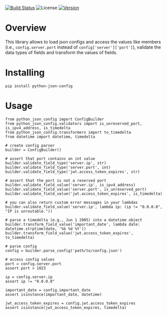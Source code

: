 [![Build Status](https://travis-ci.com/janehmueller/python-config.svg?token=tGKCTy4zTZfGNfjpEgEX&branch=master)](https://travis-ci.com/janehmueller/python-config)
![License](https://img.shields.io/pypi/l/python-json-config.svg)
[![Version](https://img.shields.io/pypi/v/python-json-config.svg)](https://pypi.python.org/pypi/python-json-config/)

# Overview
This library allows to load json configs and access the values like members (i.e., `config.server.port`
instead of `config['server']['port']`), validate the data types of fields and transform the values of fields.

# Installing
```
pip install python-json-config
```
# Usage
```
from python_json_config import ConfigBuilder
from python_json_config.validators import is_unreserved_port, is_ipv4_address, is_timedelta
from python_json_config.transformers import to_timedelta
from datetime import datetime, timedelta

# create config parser
builder = ConfigBuilder()

# assert that port contains an int value
builder.validate_field_type('server.ip', str)
builder.validate_field_type('server.port', int)
builder.validate_field_type('jwt.access_token_expires', str)

# assert that the port is not a reserved port 
builder.validate_field_value('server.ip', is_ipv4_address)
builder.validate_field_value('server.port', is_unreserved_port)
builder.validate_field_value('jwt.access_token_expires', is_timedelta)

# you can also return custom error messages in your lambdas
builder.validate_field_value('server.ip', lambda ip: (ip != "0.0.0.0", "IP is unroutable."))

# parse a timedelta (e.g., Jun 1 2005) into a datetime object
builder.transform_field_value('important_date', lambda date: datetime.strptime(date, '%b %d %Y'))
builder.transform_field_value('jwt.access_token_expires', to_timedelta)

# parse config
config = builder.parse_config('path/to/config.json')

# access config values
port = config.server.port
assert port > 1023

ip = config.server.ip
assert ip != "0.0.0.0"

important_date = config.important_date
assert isinstance(important_date, datetime)

jwt_access_token_expires = config.jwt.access_token_expires
assert isinstance(jwt_access_token_expires, timedelta)
```
